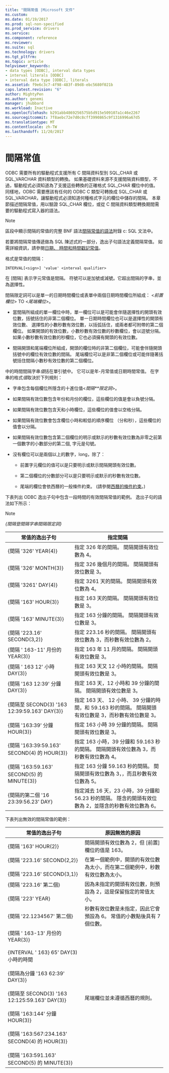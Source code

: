 ```yaml
---
title: "間隔常值 |Microsoft 文件"
ms.custom: 
ms.date: 01/19/2017
ms.prod: sql-non-specified
ms.prod_service: drivers
ms.service: 
ms.component: reference
ms.reviewer: 
ms.suite: sql
ms.technology: drivers
ms.tgt_pltfrm: 
ms.topic: article
helpviewer_keywords:
- data types [ODBC], interval data types
- interval literals [ODBC]
- interval data type [ODBC], literals
ms.assetid: f9e6c3c7-4f98-483f-89d8-ebc5680f021b
caps.latest.revision: "6"
author: MightyPen
ms.author: genemi
manager: jhubbard
ms.workload: Inactive
ms.openlocfilehash: b291abb4869256575b5d915e509107a1c46e2267
ms.sourcegitcommit: 7f8aebc72e7d0c8cff3990865c9f1316996a67d5
ms.translationtype: MT
ms.contentlocale: zh-TW
ms.lasthandoff: 11/20/2017
---
```

# <a name="interval-literals"></a>間隔常值
ODBC 需要所有的驅動程式支援所有 C 間隔資料型別 SQL_CHAR 或 SQL_VARCHAR 資料類型的轉換。 如果基礎資料來源不支援間隔資料類型，不過，驅動程式必須知道為了支援這些轉換的正確格式 SQL_CHAR 欄位中的值。 同樣地，ODBC 需要應該有任何的 ODBC C 類型可轉換成 SQL_CHAR 或 SQL_VARCHAR，讓驅動程式必須知道何種格式字元的欄位中儲存的間隔。 本章節描述間隔常值，用以驗證 SQL_CHAR 欄位，或從 C 間隔資料類型轉換期間需要的驅動程式寫入器的語法。  
  
> [!NOTE]  
>  區段中顯示間隔的常值的完整 BNF 語法[間隔常值的語法](../../../odbc/reference/appendixes/interval-literal-syntax.md)附錄 c: SQL 文法中。  
  
 若要將間隔常值傳遞做為 SQL 陳述式的一部分，逸出子句語法定義間隔常值。 如需詳細資訊，請參閱[日期、 時間和時間戳記常值](../../../odbc/reference/develop-app/date-time-and-timestamp-literals.md)。  
  
 格式是常值的間隔：  
  
```  
INTERVAL[<sign>] 'value' <interval qualifier>  
```  
  
 在 [間隔] 表示字元常值是間隔。 符號可以是加號或減號。它超出間隔的字串，並為選擇性。  
  
 間隔限定詞可以是單一的日期時間欄位或表單中兩個日期時間欄位所組成： \<*前置欄位*> TO \<*尾端欄位*>。  
  
-   當間隔所組成的單一欄位中時，單一欄位可以是可能會伴隨選擇性的開頭有效位數，括號括住的非第二個欄位。 單一日期時間欄位也可以是選擇性的開頭有效位數、 選擇性的小數秒數有效位數，以括弧括住，或兩者都可附帶的第二個欄位。 如果開頭的有效位數，小數秒數有效位數的秒數欄位，會以逗號分隔。 如果小數秒數有效位數的秒欄位，它也必須擁有開頭的有效位數。  
  
-   間隔開頭和尾端欄位所組成，開頭的欄位時的非第二個欄位，可能會伴隨開頭括號中的欄位有效位數的間隔。 尾端欄位可以是非第二個欄位或可能伴隨著括號括住間隔小數秒有效位數的第二個欄位。  
  
 中的時間間隔字串*值*括在單引號中。 它可以是年-月常值或日期時間常值。 在字串的格式*值*取決於下列規則：  
  
-   字串包含每個欄位所隱含的十進位值\<*間隔**限定詞*>。  
  
-   如果間隔有效位數包含年份和月份的欄位，這些欄位的值是會以負號分隔。  
  
-   如果間隔有效位數包含天和小時欄位，這些欄位的值會以空格分隔。  
  
-   如果間隔有效位數會包含欄位小時和較低的順序欄位 （分和秒），這些欄位的值會以分隔。  
  
-   如果間隔有效位數包含第二個欄位的明示或默示的秒數有效位數為非零之前第一個數字的小數部分的第二個, 字元是句號。  
  
-   沒有欄位可以是兩個以上的數字，long，除了：  
  
    -   前置字元欄位的值可以是只要明示或默示間隔開頭有效位數。  
  
    -   第二個欄位的分數部分可以是只要明示或默示的秒數有效位數。  
  
    -   尾端的欄位會依西曆的一般條件約束。 (請參閱[西曆的條件約束](../../../odbc/reference/appendixes/constraints-of-the-gregorian-calendar.md)。)  
  
 下表列出 ODBC 逸出子句中包含一段時間的有效間隔常值的範例。 逸出子句的語法如下所示：  
  
> [!NOTE]  
>  *{間隔登間隔字串間隔限定詞}*  
  
|常值的逸出子句|指定間隔|  
|---------------------------|------------------------|  
|{間隔 '326' YEAR(4)}|指定 326 年的間隔。 間隔開頭有效位數為 4。|  
|{間隔 '326' MONTH(3)}|指定 326 幾個月的間隔。 間隔開頭有效位數是 3。|  
|{間隔 '3261' DAY(4)}|指定 3261 天的間隔。 間隔開頭有效位數為 4。|  
|{間隔 '163' HOUR(3)}|指定 163 天的間隔。 間隔開頭有效位數是 3。|  
|{間隔 '163' MINUTE(3)}|指定 163 分鐘的間隔。 間隔開頭有效位數是 3。|  
|{間隔 '223.16' SECOND(3,2)}|指定 223.16 秒的間隔。 間隔開頭有效位數為 3，而秒數有效位數為 2。|  
|{間隔 ' 163-11' 月份的 YEAR(3)}|指定 163 年 11 月的間隔。 間隔開頭有效位數是 3。|  
|{間隔 ' 163 12' 小時 DAY(3)}|指定 163 天又 12 小時的間隔。 間隔開頭有效位數是 3。|  
|{間隔 '163 12:39' 分鐘 DAY(3)}|指定 163 天，12 小時和 39 分鐘的間隔。 間隔開頭有效位數是 3。|  
|{間隔至 SECOND(3) '163 12:39:59.163' DAY(3)}|指定 163 天、 12 小時、 39 分鐘的時間，和 59.163 秒的間隔。 間隔開頭有效位數是 3，而秒數有效位數是 3。|  
|{間隔 '163:39' 分鐘 HOUR(3)}|指定 163 小時 39 分鐘的間隔。 間隔開頭有效位數是 3。|  
|{間隔 '163:39:59.163' SECOND(4) 的 HOUR(3)}|指定 163 小時，39 分鐘和 59.163 秒的間隔。 間隔開頭有效位數為 3，而秒數有效位數為 4。|  
|{間隔 '163:59.163' SECOND(5) 的 MINUTE(3)}|指定 163 分鐘 59.163 秒的間隔。 間隔開頭有效位數為 3，，而且秒數有效位數為 5。|  
|{間隔的第二個 '16 23:39:56.23' DAY}|指定減去 16 天，23 小時，39 分鐘和 56.23 秒的間隔。 隱含的開頭有效位數為 2，並隱含的秒數有效位數為 6。|  
  
 下表列出無效的間隔常值的範例：  
  
|常值的逸出子句|原因無效的原因|  
|---------------------------|------------------------|  
|{間隔 '163' HOUR(2)}|間隔開頭有效位數為 2，但 [前置] 欄位的值是 163。|  
|{間隔 '223.16' SECOND(2,2)}<br /><br /> {間隔 '223.16' SECOND(3,1)}|在第一個範例中，開頭的有效位數為太小，而在第二個範例中，秒數有效位數為太小。|  
|{間隔 '223.16' 第二個}<br /><br /> {間隔 '223' YEAR}|因為未指定的開頭有效位數，則預設為 2，這是保留指定的常值太小。|  
|{間隔 '22.1234567' 第二個}|秒數有效位數是未指定，因此它會預設為 6。 常值的小數點後具有 7 個位數。|  
|{間隔 ' 163-13' 月份的 YEAR(3)}<br /><br /> {INTERVAL ' 163} 65' DAY(3) 小時的時間<br /><br /> {間隔為分鐘 '163 62:39' DAY(3)}<br /><br /> {間隔至 SECOND(3) '163 12:125:59.163' DAY(3)}<br /><br /> {間隔 '163:144' 分鐘 HOUR(3)}<br /><br /> {間隔 '163:567:234.163' SECOND(4) 的 HOUR(3)}<br /><br /> {間隔 '163:591.163' SECOND(5) 的 MINUTE(3)}|尾端欄位並未遵循西曆的規則。|
